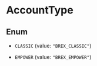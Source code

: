 

# AccountType

## Enum


* `CLASSIC` (value: `"BREX_CLASSIC"`)

* `EMPOWER` (value: `"BREX_EMPOWER"`)



